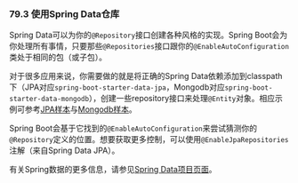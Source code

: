 ### 79.3 使用Spring Data仓库

Spring Data可以为你的`@Repository`接口创建各种风格的实现。Spring Boot会为你处理所有事情，只要那些`@Repositories`接口跟你的`@EnableAutoConfiguration`类处于相同的包（或子包）。

对于很多应用来说，你需要做的就是将正确的Spring Data依赖添加到classpath下（JPA对应`spring-boot-starter-data-jpa`，Mongodb对应`spring-boot-starter-data-mongodb`），创建一些repository接口来处理`@Entity`对象。相应示例可参考[JPA样本](https://github.com/spring-projects/spring-boot/tree/v2.0.0.RELEASE/spring-boot-samples/spring-boot-sample-data-jpa)与[Mongodb样本](https://github.com/spring-projects/spring-boot/tree/v2.0.0.RELEASE/spring-boot-samples/spring-boot-sample-data-mongodb)。

Spring Boot会基于它找到的`@EnableAutoConfiguration`来尝试猜测你的`@Repository`定义的位置。想要获取更多控制，可以使用`@EnableJpaRepositories`注解（来自Spring Data JPA）。

有关Spring数据的更多信息，请参见[Spring Data项目页面](https://projects.spring.io/spring-data/)。
